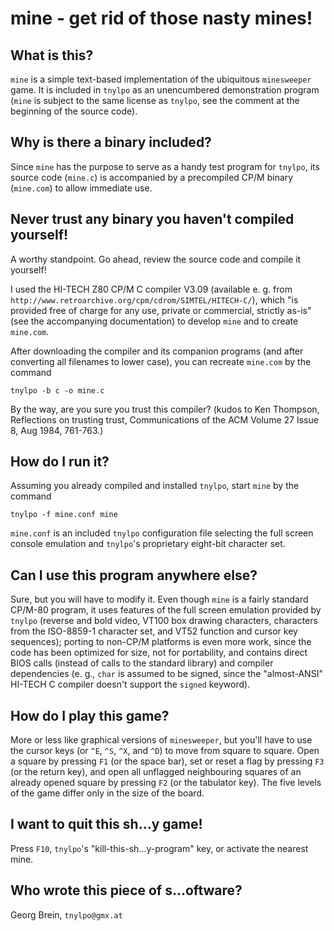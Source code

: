 # mine - get rid of those nasty mines!
## What is this?
`mine` is a simple text-based implementation of the ubiquitous
`minesweeper` game. It is included in `tnylpo` as an unencumbered
demonstration program (`mine` is subject to the same license as
`tnylpo`, see the comment at the beginning of the source code).
## Why is there a binary included?
Since `mine` has the purpose to serve as a handy test program for
`tnylpo`, its source code (`mine.c`) is accompanied by a precompiled
CP/M binary (`mine.com`) to allow immediate use.
## Never trust any binary you haven't compiled yourself!
A worthy standpoint. Go ahead, review the source code and compile it
yourself!

I used the HI-TECH Z80 CP/M C compiler V3.09 (available e. g.
from `http://www.retroarchive.org/cpm/cdrom/SIMTEL/HITECH-C/`), which
"is provided free of charge for any use, private or commercial, strictly
as-is" (see the accompanying documentation) to develop `mine`
and to create `mine.com`.

After downloading the compiler and its companion programs (and
after converting all filenames to lower case), you can recreate `mine.com`
by the command
```
tnylpo -b c -o mine.c
```
By the way, are you sure you trust this compiler? (kudos to Ken Thompson,
Reflections on trusting trust, Communications of the ACM Volume 27 Issue 8,
Aug 1984, 761-763.)
## How do I run it?
Assuming you already compiled and installed `tnylpo`, start `mine` by
the command
```
tnylpo -f mine.conf mine
```
`mine.conf` is an included `tnylpo` configuration file selecting the
full screen console emulation and `tnylpo`'s proprietary eight-bit
character set.
## Can I use this program anywhere else?
Sure, but you will have to modify it. Even though `mine` is a
fairly standard CP/M-80 program, it uses features of the full screen
emulation provided by `tnylpo` (reverse and bold video, VT100 box
drawing characters, characters from the ISO-8859-1 character set,
and VT52 function and cursor key sequences); porting to non-CP/M
platforms is even more work, since the code has been optimized for
size, not for portability, and contains direct BIOS calls (instead of
calls to the standard library) and compiler dependencies (e. g., `char`
is assumed to be signed, since the "almost-ANSI" HI-TECH C compiler
doesn't support the `signed` keyword).
## How do I play this game?
More or less like graphical versions of `minesweeper`, but you'll have
to use the cursor keys (or `^E`, `^S`, `^X`, and `^D`) to move from
square to square. Open a square by pressing `F1` (or the space bar),
set or reset a
flag by pressing `F3` (or the return key), and open all unflagged neighbouring
squares of an already opened square by pressing `F2` (or the tabulator key).
The five levels of the game differ only in the size of the board.
## I want to quit this sh...y game!
Press `F10`, `tnylpo`'s "kill-this-sh...y-program" key, or activate the
nearest mine.
## Who wrote this piece of s...oftware?
Georg Brein, `tnylpo@gmx.at`
